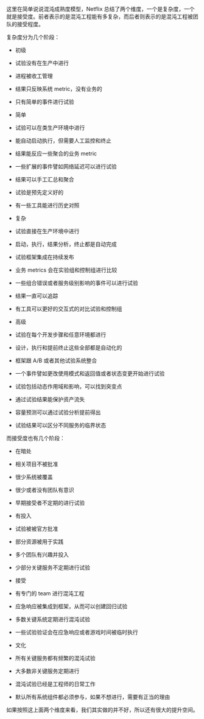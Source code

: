 这里在简单说说混沌成熟度模型，Netflix 总结了两个维度，一个是复杂度，一个就是接受度。前者表示的是混沌工程能有多复杂，而后者则表示的是混沌工程被团队的接受程度。

复杂度分为几个阶段：

- 初级

- 试验没有在生产中进行

- 进程被收工管理

- 结果只反映系统 metric，没有业务的

- 只有简单的事件进行试验

- 简单

- 试验可以在类生产环境中进行

- 能自动启动执行，但需要人工监控和终止

- 结果能反应一些聚合的业务 metric

- 一些扩展的事件譬如网络延迟可以进行试验

- 结果可以手工汇总和聚合

- 试验是预先定义好的

- 有一些工具能进行历史对照

- 复杂

- 试验直接在生产环境中进行

- 启动，执行，结果分析，终止都是自动完成

- 试验框架集成在持续发布

- 业务 metrics 会在实验组和控制组进行比较

- 一些组合错误或者服务级别影响的事件可以进行试验

- 结果一直可以追踪

- 有工具可以更好的交互式的对比试验和控制组

- 高级

- 试验在每个开发步骤和任意环境都进行

- 设计，执行和提前终止这些全部都是自动化的

- 框架跟 A/B 或者其他试验系统整合

- 一个事件譬如更改使用模式和返回值或者状态变更开始进行试验

- 试验包括动态作用域和影响，可以找到突变点

- 通过试验结果能保护资产流失

- 容量预测可以通过试验分析提前得出

- 试验结果可以区分不同服务的临界状态

而接受度也有几个阶段：

- 在暗处

- 相关项目不被批准

- 很少系统被覆盖

- 很少或者没有团队有意识

- 早期接受者不定期的进行试验

- 有投入

- 试验被被官方批准

- 部分资源被用于实践

- 多个团队有兴趣并投入

- 少部分关键服务不定期进行试验

- 接受

- 有专门的 team 进行混沌工程

- 应急响应被集成到框架，从而可以创建回归试验

- 多数关键系统定期进行混沌试验

- 一些试验验证会在应急响应或者游戏时间被临时执行

- 文化

- 所有关键服务都有频繁的混沌试验

- 大多数非关键服务定期进行

- 混沌试验已经是工程师的日常工作

- 默认所有系统组件都必须参与，如果不想进行，需要有正当的理由

如果按照这上面两个维度来看，我们其实做的并不好，所以还有很大的提升空间。



